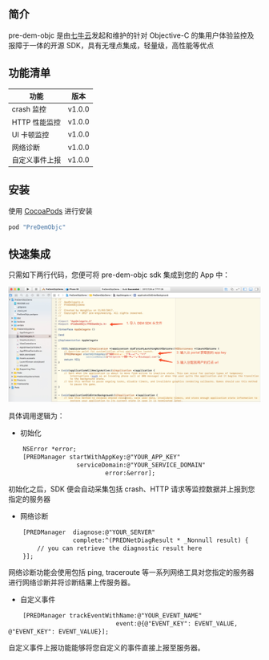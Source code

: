 ## 简介

pre-dem-objc 是由[七牛云](https://www.qiniu.com)发起和维护的针对 Objective-C 的集用户体验监控及报障于一体的开源 SDK，具有无埋点集成，轻量级，高性能等优点

## 功能清单

| 功能 | 版本 |
| - | - |
| crash 监控 | v1.0.0 |
| HTTP 性能监控 | v1.0.0 |
| UI 卡顿监控 | v1.0.0 |
| 网络诊断 | v1.0.0 |
| 自定义事件上报 | v1.0.0 |

## 安装

使用 [CocoaPods](https://cocoapods.org) 进行安装

```ruby
pod "PreDemObjc"
```

## 快速集成

只需如下两行代码，您便可将 pre-dem-objc sdk 集成到您的 App 中：

![](_media/ios-sdk-integration.png)

具体调用逻辑为：

- 初始化

``` objc
    NSError *error;
    [PREDManager startWithAppKey:@"YOUR_APP_KEY"
                   serviceDomain:@"YOUR_SERVICE_DOMAIN"
                           error:&error];
```

初始化之后，SDK 便会自动采集包括 crash、HTTP 请求等监控数据并上报到您指定的服务器

- 网络诊断

``` objc
    [PREDManager  diagnose:@"YOUR_SERVER" 
                  complete:^(PREDNetDiagResult * _Nonnull result) {
        // you can retrieve the diagnostic result here
    }];
```

网络诊断功能会使用包括 ping, traceroute 等一系列网络工具对您指定的服务器进行网络诊断并将诊断结果上传服务器。

- 自定义事件

``` objc
    [PREDManager trackEventWithName:@"YOUR_EVENT_NAME" 
                              event:@{@"EVENT_KEY": EVENT_VALUE, @"EVENT_KEY": EVENT_VALUE}];
```

自定义事件上报功能能够将您自定义的事件直接上报至服务器。
